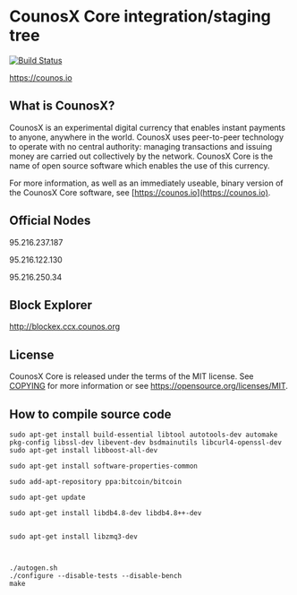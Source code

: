 CounosX Core integration/staging tree
=====================================

[![Build Status](https://travis-ci.org/counosx-project/counosx.svg?branch=master)](https://travis-ci.org/counosx-project/counosx)

https://counos.io

What is CounosX?
----------------

CounosX is an experimental digital currency that enables instant payments to
anyone, anywhere in the world. CounosX uses peer-to-peer technology to operate
with no central authority: managing transactions and issuing money are carried
out collectively by the network. CounosX Core is the name of open source
software which enables the use of this currency.

For more information, as well as an immediately useable, binary version of
the CounosX Core software, see [https://counos.io](https://counos.io).

Official Nodes
-------------

95.216.237.187

95.216.122.130

95.216.250.34	

Block Explorer
-------------

http://blockex.ccx.counos.org


License
-------

CounosX Core is released under the terms of the MIT license. See [COPYING](COPYING) for more
information or see https://opensource.org/licenses/MIT.

How to compile source code
-----------
    sudo apt-get install build-essential libtool autotools-dev automake pkg-config libssl-dev libevent-dev bsdmainutils libcurl4-openssl-dev
    sudo apt-get install libboost-all-dev

    sudo apt-get install software-properties-common

    sudo add-apt-repository ppa:bitcoin/bitcoin

    sudo apt-get update

    sudo apt-get install libdb4.8-dev libdb4.8++-dev


    sudo apt-get install libzmq3-dev



    ./autogen.sh
    ./configure --disable-tests --disable-bench
    make
